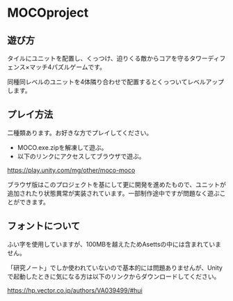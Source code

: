 # MOCOproject
## 遊び方
タイルにユニットを配置し、くっつけ、迫りくる敵からコアを守るタワーディフェンス×マッチ4パズルゲームです。

同種同レベルのユニットを4体隣り合わせで配置するとくっついてレベルアップします。

## プレイ方法
二種類あります。お好きな方でプレイしてください。
- MOCO.exe.zipを解凍して遊ぶ。
- 以下のリンクにアクセスしてブラウザで遊ぶ。

https://play.unity.com/mg/other/moco-moco

ブラウザ版はこのプロジェクトを基にして更に開発を進めたもので、ユニットが追加されたり状態異常が実装されています。一部制作途中ですが問題なく遊ぶことができます。

## フォントについて
ふい字を使用していますが、100MBを越えたためAsettsの中には含まれていません。

「研究ノート」でしか使われていないので基本的には問題ありませんが、Unityで起動したときに気になる方は以下のリンクからダウンロードしてください。

https://hp.vector.co.jp/authors/VA039499/#hui
